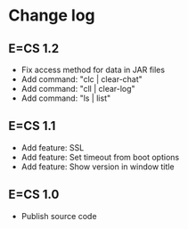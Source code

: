 # Change log

## E=CS 1.2

- Fix access method for data in JAR files
- Add command: "clc | clear-chat"
- Add command: "cll | clear-log"
- Add command: "ls | list"

## E=CS 1.1

- Add feature: SSL
- Add feature: Set timeout from boot options
- Add feature: Show version in window title

## E=CS 1.0

- Publish source code
